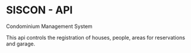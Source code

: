 # SISCON - API
Condominium Management System

This api controls the registration of houses, people, areas for reservations and garage.
